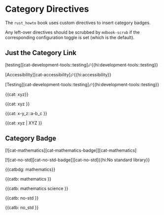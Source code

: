 # Category Directives

The `rust_howto` book uses custom directives to insert category badges.

Any left-over directives should be scrubbed by `mdbook-scrub` if the corresponding
configuration toggle is set (which is the default).

## Just the Category Link

[testing][cat-development-tools::testing]⮳{{hi:development-tools::testing}}

[Accessibility][cat-accessibility]⮳{{hi:accessibility}}

[Testing][cat-development-tools::testing]⮳{{hi:development-tools::testing}}

{{cat: xyz}}

{{cat: xyz }}

{{cat: x-y_z::a-b_c }}

{{cat: xyz | XYZ }}


## Category Badge

[![cat-mathematics][cat-mathematics-badge]][cat-mathematics]

[![cat-no-std][cat-no-std-badge]][cat-no-std]{{hi:No standard library}}

{{catbdg: mathematics}}

{{catb: mathematics }}

{{catb: mathematics science }}

{{catb: no-std }}

{{catb: no_std }}

